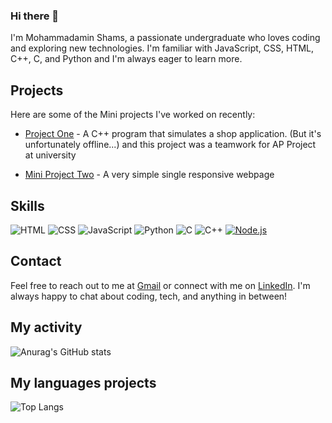 ### Hi there 👋

I'm Mohammadamin Shams, a passionate undergraduate who loves coding and exploring new technologies. I'm familiar with JavaScript, CSS, HTML, C++, C, and Python and I'm always eager to learn more.

## Projects

Here are some of the Mini projects I've worked on recently:

- [Project One](https://github.com/AP-projects-4001/esm-nadarim) - A C++ program that simulates a shop application. (But it's unfortunately offline...)
  and this project was a teamwork for AP Project at university
  
- [Mini Project Two](https://amin-shams.github.io/site-html-basic/) - A very simple single responsive webpage


## Skills
![HTML](https://img.shields.io/badge/HTML-5F73C1?style=for-the-badge&logo=html5&logoColor=white)
![CSS](https://img.shields.io/badge/CSS-1572B6?style=for-the-badge&logo=css3&logoColor=white)
![JavaScript](https://img.shields.io/badge/JavaScript-F7DF1E?style=for-the-badge&logo=javascript&logoColor=black)
![Python](https://img.shields.io/badge/Python-3776AB?style=for-the-badge&logo=python&logoColor=white)
![C](https://img.shields.io/badge/C-A8B9CC?style=for-the-badge&logo=c&logoColor=white)
![C++](https://img.shields.io/badge/C++-00599C?style=for-the-badge&logo=c%2B%2B&logoColor=white)
[![Node.js](https://img.shields.io/badge/Node.js-43853D?style=for-the-badge&logo=node.js&logoColor=white)](https://nodejs.org/)
<!--
- HTML
- CSS
- JavaScript
- Python
- C, C++
-->
## Contact

Feel free to reach out to me at <a href="amin81shams@gmail.com">Gmail</a> or connect with me on [LinkedIn](www.linkedin.com/in/mohammadamin-shams-940955259). I'm always happy to chat about coding, tech, and anything in between!

## My activity
![Anurag's GitHub stats](https://github-readme-stats.vercel.app/api?username=Amin-Shams&show_icons=true&theme=radical)

## My languages projects
![Top Langs](https://github-readme-stats.vercel.app/api/top-langs/?username=Amin-Shams&hide_progress=true)

